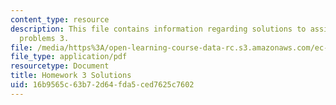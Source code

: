 ```yaml
---
content_type: resource
description: This file contains information regarding solutions to assigned homework
  problems 3.
file: /media/https%3A/open-learning-course-data-rc.s3.amazonaws.com/ec-s06-practical-electronics-fall-2004/16b9565c63b72d64fda5ced7625c7602_MITEC_S06F04_hw3_solutions.pdf
file_type: application/pdf
resourcetype: Document
title: Homework 3 Solutions
uid: 16b9565c-63b7-2d64-fda5-ced7625c7602
---
```

